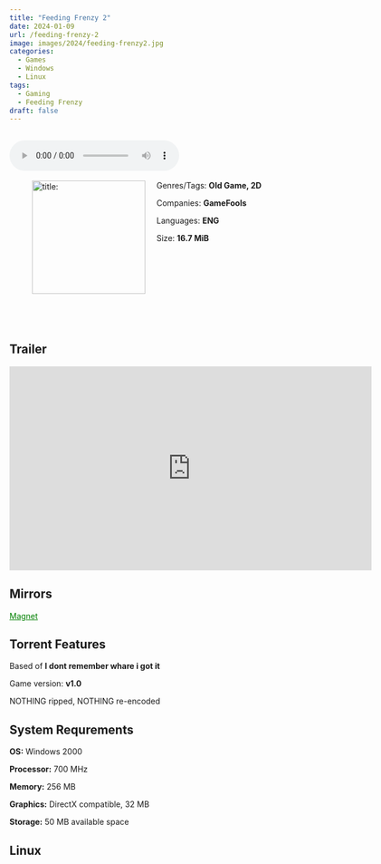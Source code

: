 ```yaml
---
title: "Feeding Frenzy 2"
date: 2024-01-09
url: /feeding-frenzy-2
image: images/2024/feeding-frenzy2.jpg
categories:
  - Games
  - Windows
  - Linux
tags:
  - Gaming
  - Feeding Frenzy
draft: false
---
```

##
<style>
  body.dark-mode,
  body.dark-mode main * {
    background: url('/images/2024/feeding-frenzy2.webp') center center fixed no-repeat;
    background-size: 100% 100%;
    background-size: cover;
    color: #f5f5f5;
  }
</style>
<script>
    document.addEventListener('DOMContentLoaded', function () {
        var body = document.body;
        var switcher = document.querySelector('.js-toggle');
                body.classList.add('dark-mode');
                // Save user preference in storage
                localStorage.setItem('darkMode', 'true');
            
        });
</script>

<audio controls autoplay>
  <source src="/audio/feeding-frenzy2.mp3" type="audio/mp3">
  Your browser does not support the audio tag.
</audio>⠀⠀⠀
⠀
<figure style="float: left; margin-right: 20px;">
  <img src="/images/2024/feeding-frenzy2.jpg" alt="title: "Feeding Frenzy 1"" style="width: 200px;">
</figure>

Genres/Tags: **Old Game, 2D**

Companies: **GameFools**

Languages: **ENG**

Size: **16.7 MiB**

# ⠀
# ⠀ 

## Trailer
<iframe width="640" height="360" src="https://www.youtube.com/embed/19jpho78HEk" title="Feeding Frenzy 2 trailer HD" frameborder="0" allow="accelerometer; autoplay; clipboard-write; encrypted-media; gyroscope; picture-in-picture; web-share" allowfullscreen></iframe>

## Mirrors
<a href="magnet:?xt=urn:btih:QIFV5ADL5TZOQFMUEE367M653LOQQBUH&dn=Feeding%20Frenzy%202" style="color: green;">Magnet</a>

## Torrent Features
Based of **I dont remember whare i got it**

Game version: **v1.0**

NOTHING ripped, NOTHING re-encoded

## System Requrements
**OS:** Windows 2000

**Processor:** 700 MHz

**Memory:** 256 MB

**Graphics:** DirectX compatible, 32 MB

**Storage:** 50 MB available space


## Linux
